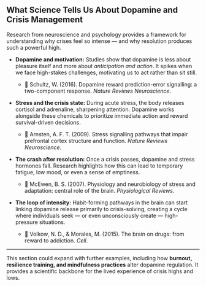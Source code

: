 ## What Science Tells Us About Dopamine and Crisis Management

Research from neuroscience and psychology provides a framework for understanding why crises feel so intense — and why resolution produces such a powerful high.

- **Dopamine and motivation:** Studies show that dopamine is less about pleasure itself and more about *anticipation and action*. It spikes when we face high-stakes challenges, motivating us to act rather than sit still.  
  - 📖 Schultz, W. (2016). Dopamine reward prediction-error signalling: a two-component response. *Nature Reviews Neuroscience*.

- **Stress and the crisis state:** During acute stress, the body releases cortisol and adrenaline, sharpening attention. Dopamine works alongside these chemicals to prioritize immediate action and reward survival-driven decisions.  
  - 📖 Arnsten, A. F. T. (2009). Stress signalling pathways that impair prefrontal cortex structure and function. *Nature Reviews Neuroscience*.

- **The crash after resolution:** Once a crisis passes, dopamine and stress hormones fall. Research highlights how this can lead to temporary fatigue, low mood, or even a sense of emptiness.  
  - 📖 McEwen, B. S. (2007). Physiology and neurobiology of stress and adaptation: central role of the brain. *Physiological Reviews*.

- **The loop of intensity:** Habit-forming pathways in the brain can start linking dopamine release primarily to crisis-solving, creating a cycle where individuals seek — or even unconsciously create — high-pressure situations.  
  - 📖 Volkow, N. D., & Morales, M. (2015). The brain on drugs: from reward to addiction. *Cell*.

---

This section could expand with further examples, including how **burnout, resilience training, and mindfulness practices** alter dopamine regulation. It provides a scientific backbone for the lived experience of crisis highs and lows.
